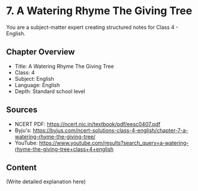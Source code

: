 # 7. A Watering Rhyme The Giving Tree

You are a subject-matter expert creating structured notes for Class 4 - English.

## Chapter Overview
- Title: A Watering Rhyme The Giving Tree
- Class: 4
- Subject: English
- Language: English
- Depth: Standard school level

## Sources
- NCERT PDF: https://ncert.nic.in/textbook/pdf/eesc0407.pdf
- Byju's: https://byjus.com/ncert-solutions-class-4-english/chapter-7-a-watering-rhyme-the-giving-tree/
- YouTube: https://www.youtube.com/results?search_query=a-watering-rhyme-the-giving-tree+class+4+english

## Content
(Write detailed explanation here)
